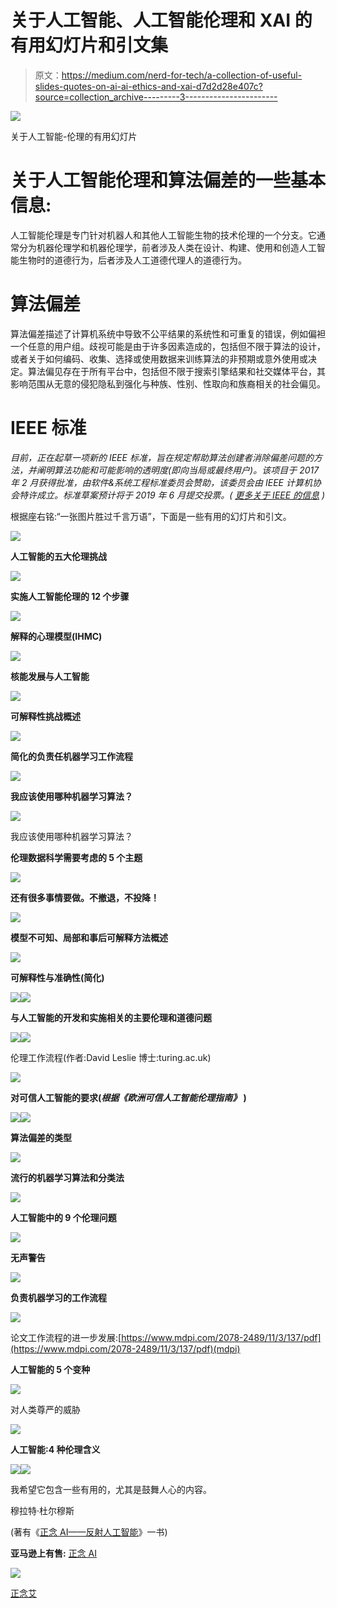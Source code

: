 # 关于人工智能、人工智能伦理和 XAI 的有用幻灯片和引文集

> 原文：<https://medium.com/nerd-for-tech/a-collection-of-useful-slides-quotes-on-ai-ai-ethics-and-xai-d7d2d28e407c?source=collection_archive---------3----------------------->

![](img/e77b23e25b0fb8bc6a9b73414dea2e94.png)

关于人工智能-伦理的有用幻灯片

# 关于人工智能伦理和算法偏差的一些基本信息:

人工智能伦理是专门针对机器人和其他人工智能生物的技术伦理的一个分支。它通常分为机器伦理学和机器伦理学，前者涉及人类在设计、构建、使用和创造人工智能生物时的道德行为，后者涉及人工道德代理人的道德行为。

# 算法偏差

算法偏差描述了计算机系统中导致不公平结果的系统性和可重复的错误，例如偏袒一个任意的用户组。歧视可能是由于许多因素造成的，包括但不限于算法的设计，或者关于如何编码、收集、选择或使用数据来训练算法的非预期或意外使用或决定。算法偏见存在于所有平台中，包括但不限于搜索引擎结果和社交媒体平台，其影响范围从无意的侵犯隐私到强化与种族、性别、性取向和族裔相关的社会偏见。

# IEEE 标准

*目前，正在起草一项新的 IEEE 标准，旨在规定帮助算法创建者消除偏差问题的方法，并阐明算法功能和可能影响的透明度(即向当局或最终用户)。该项目于 2017 年 2 月获得批准，由软件&系统工程标准委员会赞助，该委员会由 IEEE 计算机协会特许成立。标准草案预计将于 2019 年 6 月提交投票。(* [*更多关于 IEEE 的信息*](https://ieeexplore.ieee.org/document/7947257) *)*

根据座右铭:“一张图片胜过千言万语”，下面是一些有用的幻灯片和引文。

![](img/0c075f03070352638172b11b6838b1ad.png)

**人工智能的五大伦理挑战**

![](img/3b3cec0917eddb2bdda3e3c54f161572.png)

**实施人工智能伦理的 12 个步骤**

![](img/de44be120cabddbc50e75ff12d054e40.png)

**解释的心理模型(IHMC)**

![](img/096c49379d375ed8cf8f34a00bf4bafe.png)

**核能发展与人工智能**

![](img/c682cfb6dd236e257ed7d63e82ac77fd.png)

**可解释性挑战概述**

![](img/f55a91a88ffcd850cf1f8bab3bc426e3.png)

**简化的负责任机器学习工作流程**

![](img/0e754c8c6fab49559b70548da99bde6b.png)

**我应该使用哪种机器学习算法？**

![](img/dca08620b453a521dc0b90e3639a62c1.png)

我应该使用哪种机器学习算法？

**伦理数据科学需要考虑的 5 个主题**

![](img/075fa41bf3d86c35034f7ba0a9ddc0af.png)

**还有很多事情要做。不撤退，不投降！**

![](img/367d170615ef5a93efa931f6bb28cd0e.png)

**模型不可知、局部和事后可解释方法概述**

![](img/caab1de3f345175bbfa6b335cd016f3f.png)

**可解释性与准确性(简化)**

![](img/3ce0a952f864ccf47ffaf9d421a35421.png)![](img/989c28a2c1b0fb176012a7bb8087ad96.png)

**与人工智能的开发和实施相关的主要伦理和道德问题**

![](img/68b828139c8d3001a0f766373e87e381.png)![](img/f0842e1dae6fb7bad36a2dfd76793017.png)

伦理工作流程(作者:David Leslie 博士:turing.ac.uk)

![](img/0aa107df46094321004d215578204c93.png)

**对可信人工智能的要求(*根据《欧洲可信人工智能伦理指南》* )**

![](img/62e7b8574e9acc71634d91a1f2fd3a41.png)![](img/c69a4d7fbc22fda37a375162a6f57a27.png)

**算法偏差的类型**

![](img/64e456188ef48112df7cd68538ae580f.png)

**流行的机器学习算法和分类法**

![](img/9d6d1f55143bf93005bf384294068b15.png)

**人工智能中的 9 个伦理问题**

![](img/e1a48d38900764e5324644af7396b417.png)

**无声警告**

![](img/9b3676517a901e317111c0028550be56.png)

**负责机器学习的工作流程**

![](img/ea286e24ea882dfd7845cba0ec6701ec.png)

论文工作流程的进一步发展:[https://www.mdpi.com/2078-2489/11/3/137/pdf](https://www.mdpi.com/2078-2489/11/3/137/pdf)(mdpi)

**人工智能的 5 个变种**

![](img/b92c559254040a4f67120889f37f8269.png)

对人类尊严的威胁

![](img/a2c33aa65fe03c36fbb8632f8165e532.png)

**人工智能:4 种伦理含义**

![](img/a1ef90afebd05346a646cbc24fd9d3ed.png)![](img/164b35baebaf24e3fbe435e21b346c85.png)

我希望它包含一些有用的，尤其是鼓舞人心的内容。

穆拉特·杜尔穆斯

(著有《[正念 AI——反射人工智能](https://www.amazon.com/dp/B0BKMK6HLJ)》一书)

**亚马逊上有售:** [正念 AI](https://www.amazon.com/dp/B0BKLCKM22)

![](img/f0b912c85d386e969423be588ae84d8c.png)

[正念艾](https://www.amazon.com/dp/B0BKLCKM22)